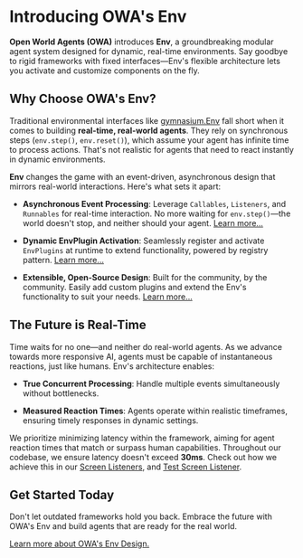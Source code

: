 # Introducing OWA's Env

**Open World Agents (OWA)** introduces **Env**, a groundbreaking modular agent system designed for dynamic, real-time environments. Say goodbye to rigid frameworks with fixed interfaces—Env's flexible architecture lets you activate and customize components on the fly.

## Why Choose OWA's Env?

Traditional environmental interfaces like [gymnasium.Env](https://gymnasium.farama.org/api/env/) fall short when it comes to building **real-time, real-world agents**. They rely on synchronous steps (`env.step()`, `env.reset()`), which assume your agent has infinite time to process actions. That's not realistic for agents that need to react instantly in dynamic environments.

**Env** changes the game with an event-driven, asynchronous design that mirrors real-world interactions. Here's what sets it apart:

- **Asynchronous Event Processing**: Leverage `Callables`, `Listeners`, and `Runnables` for real-time interaction. No more waiting for `env.step()`—the world doesn't stop, and neither should your agent. [Learn more...](guide.md)
  
- **Dynamic EnvPlugin Activation**: Seamlessly register and activate `EnvPlugins` at runtime to extend functionality, powered by registry pattern. [Learn more...](guide.md)
  
- **Extensible, Open-Source Design**: Built for the community, by the community. Easily add custom plugins and extend the Env's functionality to suit your needs. [Learn more...](custom_plugins.md)

## The Future is Real-Time

Time waits for no one—and neither do real-world agents. As we advance towards more responsive AI, agents must be capable of instantaneous reactions, just like humans. Env's architecture enables:

- **True Concurrent Processing**: Handle multiple events simultaneously without bottlenecks.

- **Measured Reaction Times**: Agents operate within realistic timeframes, ensuring timely responses in dynamic settings.

We prioritize minimizing latency within the framework, aiming for agent reaction times that match or surpass human capabilities. Throughout our codebase, we ensure latency doesn't exceed **30ms**. Check out how we achieve this in our [Screen Listeners](https://github.com/open-world-agents/open-world-agents/blob/main/projects/owa-env-gst/owa/env/gst/screen/listeners.py#L88), and [Test Screen Listener](https://github.com/open-world-agents/open-world-agents/blob/main/projects/owa-env-gst/tests/test_screen_listener.py#L31).

## Get Started Today

Don't let outdated frameworks hold you back. Embrace the future with OWA's Env and build agents that are ready for the real world.

[Learn more about OWA's Env Design.](guide.md)